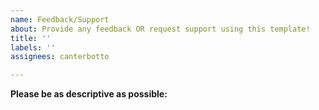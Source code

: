 ```yaml
---
name: Feedback/Support
about: Provide any feedback OR request support using this template!
title: ''
labels: ''
assignees: canterbotto

---
```


**Please be as descriptive as possible:**
